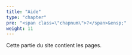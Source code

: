 ```yaml
---
title: "Aide"
type: "chapter"
pre: "<span class=\"chapnum\">?</span>&ensp;"
weight: 11
---
```


Cette partie du site contient les pages.
